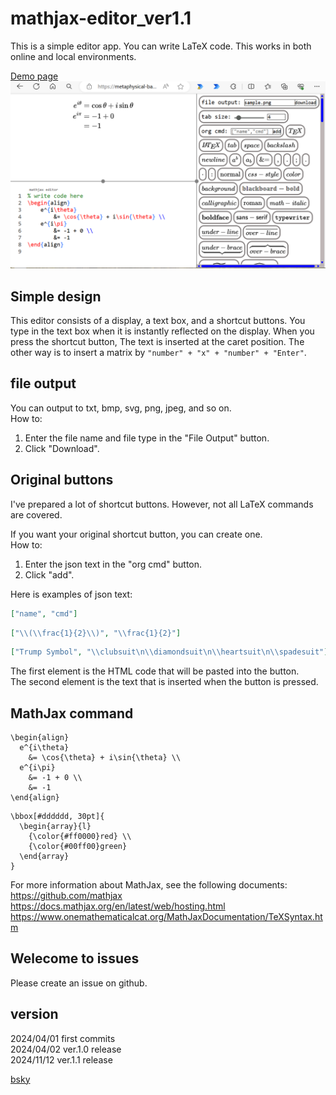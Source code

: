 # mathjax-editor_ver1.1
This is a simple editor app. You can write LaTeX code. This works in both online and local environments.    

[Demo page](https://metaphysical-bard.github.io/mathjax-editor/src/main.html)
![img](/img.png)  

## Simple design
This editor consists of a display, a text box, and a shortcut buttons. You type in the text box when it is instantly reflected on the display. When you press the shortcut button, The text is inserted at the caret position. The other way is to insert a matrix by `"number" + "x" + "number" + "Enter"`.  

## file output
You can output to txt, bmp, svg, png, jpeg, and so on.  
How to:
1. Enter the file name and file type in the "File Output" button.
2. Click "Download".  

## Original buttons
I've prepared a lot of shortcut buttons. However, not all LaTeX commands are covered.  

If you want your original shortcut button, you can create one.  
How to:
1. Enter the json text in the "org cmd" button.
2. Click "add".  

Here is examples of json text:
```json
["name", "cmd"]
```
```json
["\\(\\frac{1}{2}\\)", "\\frac{1}{2}"]
```
```json
["Trump Symbol", "\\clubsuit\n\\diamondsuit\n\\heartsuit\n\\spadesuit"]
```
The first element is the HTML code that will be pasted into the button.  
The second element is the text that is inserted when the button is pressed.  

## MathJax command
```TeX
\begin{align}
  e^{i\theta}
    &= \cos{\theta} + i\sin{\theta} \\
  e^{i\pi}
    &= -1 + 0 \\
    &= -1
\end{align}
```
```TeX
\bbox[#dddddd, 30pt]{
  \begin{array}{l}
    {\color{#ff0000}red} \\
    {\color{#00ff00}green}
  \end{array}
}
```
For more information about MathJax, see the following documents:  
https://github.com/mathjax  
https://docs.mathjax.org/en/latest/web/hosting.html  
https://www.onemathematicalcat.org/MathJaxDocumentation/TeXSyntax.htm    

## Welecome to issues
Please create an issue on github.  

## version
2024/04/01 first commits  
2024/04/02 ver.1.0 release  
2024/11/12 ver.1.1 release  
  
  
[bsky](https://bsky.app/profile/drywaterfall.bsky.social)
  
  